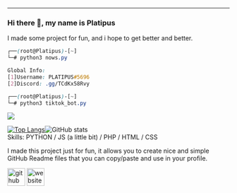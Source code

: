 
-----

### Hi there 👋, my name is Platipus
I made some project for fun, and i hope to get better and better.
```css
┌──(root@Platipus)-[~]
└─# python3 nows.py

Global Info:
[1]Username: PLATIPUS#5696
[2]Discord: .gg/TCdKx58Rvy 

┌──(root@Platipus)-[~]
└─# python3 tiktok_bot.py
```
![](https://platipuss.xyz/pdp.jpg)

[![Top Langs](https://github-readme-stats.vercel.app/api/top-langs/?username=platipus9999)](https://github.com/anuraghazra/github-readme-stats)![GitHub stats](https://github-readme-stats.vercel.app/api?username=platipus9999&show_icons=true)  
Skills: PYTHON / JS (a little bit)  / PHP / HTML / CSS

I made this project just for fun, it allows you to create nice and simple GitHub Readme files that you can copy/paste and use in your profile.

[<img src='https://cdn.jsdelivr.net/npm/simple-icons@3.0.1/icons/github.svg' alt='github' height='40'>](https://github.com/platipus9999)  [<img src='https://cdn.jsdelivr.net/npm/simple-icons@3.0.1/icons/icloud.svg' alt='website' height='40'>](https://platipuss.xyz)  
